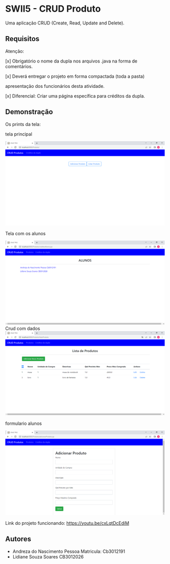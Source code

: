 
# SWII5  - CRUD Produto

Uma aplicação CRUD (Create, Read, Update and Delete).

## Requisitos

Atenção:

[x]  Obrigatório o nome da dupla nos arquivos .java na forma de comentários.

[x] Deverá entregar o projeto em forma compactada (toda a pasta)


apresentação dos funcionários desta atividade.

[x] Diferencial: Criar uma página específica para créditos da dupla.

## Demonstração

Os prints da tela:

tela principal

<img src="index.png">

Tela com os alunos

<img src="alunos.png">
Crud com dados

<img src="Crud.png">

formulario alunos

<img src="adicionar.png">



Link do projeto funcionando: https://youtu.be/cxLqtDcEdiM


## Autores

- Andreza do Nascimento Pessoa  Matricula: Cb3012191
- Lidiane Souza Soares  CB3012026

